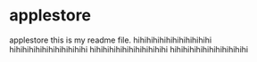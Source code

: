 # applestore
applestore
this is my readme file.
hihihihihihihihihihihihi
hihihihihihihihihihihihi
hihihihihihihihihihihihi
hihihihihihihihihihihihi
